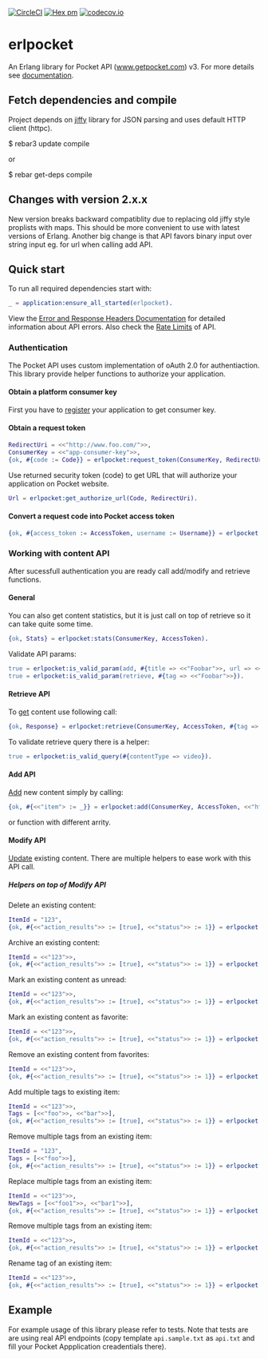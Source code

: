 [![CircleCI](https://circleci.com/gh/tgrk/erlpocket/tree/master.svg?style=svg)](https://circleci.com/gh/tgrk/erlpocket/tree/master)
[![Hex pm](http://img.shields.io/hexpm/v/erlpocket.svg?style=flat)](https://hex.pm/packages/erlpocket)
[![codecov.io](https://codecov.io/github/tgrk/erlpocket/coverage.svg?branch=master)](https://codecov.io/github/tgrk/erlpocket?branch=master)

# erlpocket

An Erlang library for Pocket API (www.getpocket.com) v3. For more details see [documentation][1].

## Fetch dependencies and compile

Project depends on [jiffy][3] library for JSON parsing and uses default HTTP client (httpc).

$ rebar3 update compile

or

$ rebar get-deps compile

## Changes with version 2.x.x

New version breaks backward compatiblity due to replacing old jiffy style proplists with maps. This should be more convenient to
use with latest versions of Erlang. Another big change is that API favors binary input over string input eg. for url when calling add API.

## Quick start

To run all required dependencies start with:

```erlang
_ = application:ensure_all_started(erlpocket).
```

View the [Error and Response Headers Documentation][7] for detailed information about API errors. Also check the [Rate Limits][8] of API.

### Authentication

The Pocket API uses custom implementation of oAuth 2.0 for authentiaction.
This library provide helper functions to authorize your application.

#### Obtain a platform consumer key

First you have to [register][3] your application to get consumer key.

#### Obtain a request token

```erlang
RedirectUri = <<"http://www.foo.com/">>,
ConsumerKey = <<"app-consumer-key">>,
{ok, #{code := Code}} = erlpocket:request_token(ConsumerKey, RedirectUri).
```

Use returned security token (code) to get URL that will authorize your
application on Pocket website.

```erlang
Url = erlpocket:get_authorize_url(Code, RedirectUri).
```

#### Convert a request code into Pocket access token

```erlang
{ok, #{access_token := AccessToken, username := Username}} = erlpocket:authorize(ConsumerKey, Code).
```

### Working with content API

After sucessfull authentication you are ready call add/modify and retrieve functions.

#### General

You can also get content statistics, but it is just call on top of retrieve so it can take quite some time.

```erlang
{ok, Stats} = erlpocket:stats(ConsumerKey, AccessToken).
```

Validate API params:

```erlang
true = erlpocket:is_valid_param(add, #{title => <<"Foobar">>, url => <<"http://foobar">>}).
true = erlpocket:is_valid_param(retrieve, #{tag => <<"Foobar">>}).
```

#### Retrieve API

To [get][4] content use following call:

```erlang
{ok, Response} = erlpocket:retrieve(ConsumerKey, AccessToken, #{tag => <<"erlang">>}).
```

To validate retrieve query there is a helper:

```erlang
true = erlpocket:is_valid_query(#{contentType => video}).
```

#### Add API

[Add][5] new content simply by calling:

```erlang
{ok, #{<<"item"> := _}} = erlpocket:add(ConsumerKey, AccessToken, <<"http://foobar/">>).
```

or function with different arrity.

#### Modify API

[Update][6] existing content. There are multiple helpers to ease work with this API call.

##### Helpers on top of Modify API

Delete an existing content:

```erlang
ItemId = "123",
{ok, #{<<"action_results">> := [true], <<"status">> := 1}} = erlpocket:delete(ConsumerKey, AccessToken, ItemId).
```

Archive an existing content:

```erlang
ItemId = <<"123">>,
{ok, #{<<"action_results">> := [true], <<"status">> := 1}} = erlpocket:archive(ConsumerKey, AccessToken, ItemId).
```

Mark an existing content as unread:

```erlang
ItemId = <<"123">>,
{ok, #{<<"action_results">> := [true], <<"status">> := 1}} = erlpocket:readd(ConsumerKey, AccessToken, ItemId).
```

Mark an existing content as favorite:

```erlang
ItemId = <<"123">>,
{ok, #{<<"action_results">> := [true], <<"status">> := 1}} = erlpocket:favorite(ConsumerKey, AccessToken, ItemId).
```

Remove an existing content from favorites:

```erlang
ItemId = <<"123">>,
{ok, #{<<"action_results">> := [true], <<"status">> := 1}} = erlpocket:unfavorite(ConsumerKey, AccessToken, ItemId).
```

Add multiple tags to existing item:

```erlang
ItemId = <<"123">>,
Tags = [<<"foo">>, <<"bar">>],
{ok, #{<<"action_results">> := [true], <<"status">> := 1}} = erlpocket:tags_add(ConsumerKey, AccessToken, ItemId, Tags).
```

Remove multiple tags from an existing item:

```erlang
ItemId = "123",
Tags = [<<"foo">>],
{ok, #{<<"action_results">> := [true], <<"status">> := 1}} = erlpocket:tags_remove(ConsumerKey, AccessToken, ItemId, Tags).
```

Replace multiple tags from an existing item:

```erlang
ItemId = <<"123">>,
NewTags = [<<"foo1">>, <<"bar1">>],
{ok, #{<<"action_results">> := [true], <<"status">> := 1}} = erlpocket:tags_replace(ConsumerKey, AccessToken, ItemId, NewTags).
```

Remove multiple tags from an existing item:

```erlang
ItemId = <<"123">>,
{ok, #{<<"action_results">> := [true], <<"status">> := 1}} = erlpocket:tags_clear(ConsumerKey, AccessToken, ItemId).
```

Rename tag of an existing item:

```erlang
ItemId = <<"123">>,
{ok, #{<<"action_results">> := [true], <<"status">> := 1}} = erlpocket:tag_rename(ConsumerKey, AccessToken, ItemId, <<"foo">>, <<"foo1">>).
```

## Example

For example usage of this library please refer to tests. Note that tests are are using real API endpoints (copy template `api.sample.txt` as `api.txt` and fill your Pocket Appplication creadentials there).

[1]: http://getpocket.com/developer/docs/overview
[2]: http://getpocket.com/developer/apps/new
[3]: https://github.com/davisp/jiffy
[4]: http://getpocket.com/developer/docs/v3/retrieve
[5]: http://getpocket.com/developer/docs/v3/add
[6]: http://getpocket.com/developer/docs/v3/modify
[7]: http://getpocket.com/developer/docs/errors
[8]: http://getpocket.com/developer/docs/rate-limits
